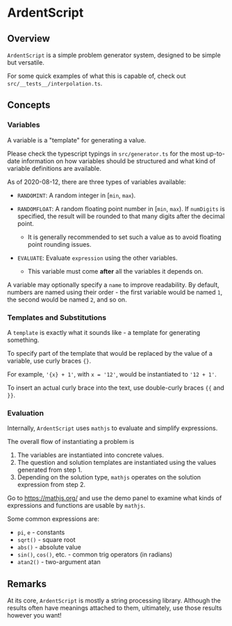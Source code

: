 # ArdentScript

## Overview

`ArdentScript` is a simple problem generator system, designed to be simple but versatile.

For some quick examples of what this is capable of, check out `src/__tests__/interpolation.ts`.

## Concepts

### Variables

A variable is a "template" for generating a value.

Please check the typescript typings in `src/generator.ts` for the most up-to-date information on how variables should be structured and what kind of variable definitions are available.

As of 2020-08-12, there are three types of variables available:

- `RANDOMINT`: A random integer in [`min`, `max`).

- `RANDOMFLOAT`: A random floating point number in [`min`, `max`). If `numDigits` is specified, the result will be rounded to that many digits after the decimal point.

  - It is generally recommended to set such a value as to avoid floating point rounding issues.

- `EVALUATE`: Evaluate `expression` using the other variables.
  - This variable must come **after** all the variables it depends on.

A variable may optionally specify a `name` to improve readability. By default, numbers are named using their order - the first variable would be named `1`, the second would be named `2`, and so on.

### Templates and Substitutions

A `template` is exactly what it sounds like - a template for generating something.

To specify part of the template that would be replaced by the value of a variable, use curly braces `{}`.

For example, `'{x} + 1'`, with `x = '12'`, would be instantiated to `'12 + 1'`.

To insert an actual curly brace into the text, use double-curly braces `{{` and `}}`.

### Evaluation

Internally, `ArdentScript` uses `mathjs` to evaluate and simplify expressions.

The overall flow of instantiating a problem is

1. The variables are instantiated into concrete values.
2. The question and solution templates are instantiated using the values generated from step 1.
3. Depending on the solution type, `mathjs` operates on the solution expression from step 2.

Go to https://mathjs.org/ and use the demo panel to examine what kinds of expressions and functions are usable by `mathjs`.

Some common expressions are:

- `pi`, `e` - constants
- `sqrt()` - square root
- `abs()` - absolute value
- `sin()`, `cos()`, etc. - common trig operators (in radians)
- `atan2()` - two-argument atan

## Remarks

At its core, `ArdentScript` is mostly a string processing library. Although the results often have meanings attached to them, ultimately, use those results however you want!
